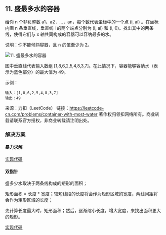 ## 11. 盛最多水的容器

给你 n 个非负整数 a1，a2，...，an，每个数代表坐标中的一个点 (i, ai) 。在坐标内画 n 条垂直线，垂直线 i 的两个端点分别为 (i, ai) 和 (i, 0)。找出其中的两条线，使得它们与 x 轴共同构成的容器可以容纳最多的水。

说明：你不能倾斜容器，且 n 的值至少为 2。

 ![11. 盛最多水的容器](https://aliyun-lc-upload.oss-cn-hangzhou.aliyuncs.com/aliyun-lc-upload/uploads/2018/07/25/question_11.jpg)

图中垂直线代表输入数组 [1,8,6,2,5,4,8,3,7]。在此情况下，容器能够容纳水（表示为蓝色部分）的最大值为 49。

 

示例：

```
输入：[1,8,6,2,5,4,8,3,7]
输出：49
```

来源：力扣（LeetCode）
链接：https://leetcode-cn.com/problems/container-with-most-water
著作权归领扣网络所有。商业转载请联系官方授权，非商业转载请注明出处。


### 解决方案

#### 暴力求解

[实现代码](solu1/Solution.java)

#### 双指针

  盛多少水取决于两条线构成的矩形的面积；
  
  矩形面积 = 长度 * 宽度；较短线段的长度将会作为矩形区域的宽度，两线间距将会作为矩形区域的长度；
  
  先计算长度最大时，矩形面积；然后，逐渐缩小长度，增大宽度，来找出面积更大的矩形。
  
[实现代码](solu2/Solution.java)

